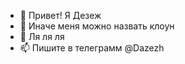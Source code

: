 - 👋 Привет! Я Дезеж
- 👀 Иначе меня можно назвать клоун
- 💞️ Ля ля ля
- 📫 Пишите в телеграмм @Dazezh

<!---
Dazezh/Dazezh is a ✨ special ✨ repository because its `README.md` (this file) appears on your GitHub profile.
You can click the Preview link to take a look at your changes.
--->
